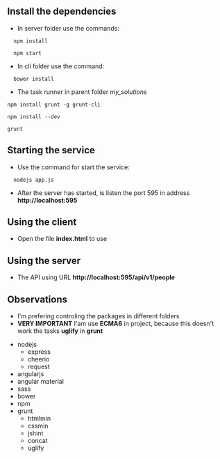 ## Install the dependencies
  - In server folder use the commands:
  ```
    npm install
  ```
  ```
    npm start
  ```
  - In cli folder use the command:
  ```
    bower install
  ```
  - The task runner in parent folder _my_solutions_
  ```
  npm install grunt -g grunt-cli
  ```
  ```
  npm install --dev
  ```
  ```
  grunt
  ```


## Starting the service
  - Use the command for start the service:
  ```
    nodejs app.js
  ```
  - After the server has started, is listen the port 595 in address **http://localhost:595**


## Using the client
  - Open the file **index.html** to use


## Using the server
  - The API using URL **http://localhost:595/api/v1/people**


## Observations
  - I'm prefering controling the packages in different folders
  - **VERY IMPORTANT** I'am use **ECMA6** in project, because this doesn't work the tasks **uglify** in **grunt**

>
  - nodejs
    - express
    - cheerio
    - request
  - angularjs
  - angular material
  - sass
  - bower
  - npm
  - grunt
    - htmlmin
    - cssmin
    - jshint
    - concat
    - uglify
